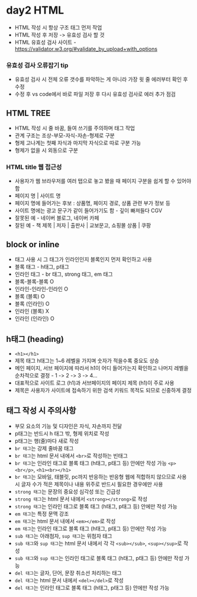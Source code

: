 # day2 HTML
* HTML 작성 시 항상 구조 태그 먼저 작업
* HTML 작성 후 저장 -> 유효성 검사 할 것
* HTML 유효성 검사 사이트 - https://validator.w3.org/#validate_by_upload+with_options
### 유효성 검사 오류잡기 tip
* 유효성 검사 시 전체 오류 갯수를 파악하는 게 아니라 가장 윗 줄 에러부터 확인 후 수정
* 수정 후 vs code에서 바로 파일 저장 후 다시 유효성 검사로 에러 추가 점검
## HTML TREE
* HTML 작성 시 줄 바꿈, 들여 쓰기를 주의하며 태그 작업
* 관계 구조는 조상-부모-자식-자손-형제로 구분
* 형제 고나계는 첫째 자식과 마지막 자식으로 따로 구분 가능
* 형제가 없을 시 외동으로 구분
### HTML title 웹 접근성
* 사용자가 웹 브라우저를 여러 탭으로 놓고 봤을 때 페이지 구분을 쉽게 할 수 있어야 함
* 페이지 명 | 사이트 명
* 페이지 명에 들어가는 후보 : 상품명, 페이지 경로, 상품 관련 부가 정보 등
* 사이트 명에는 광고 문구가 같이 들어가기도 함 - 깊이 빠져들다 CGV
* 잘못된 예 - 네이버 블로그, 네이버 카페
* 잘된 예 - 책 제목 | 저자 | 출판사 | 교보문고, 쇼핑몰 상품 | 쿠팡
## block or inline
* 태그 사용 시 그 태그가 인라인인지 블록인지 먼저 확인하고 사용
* 블록 태그 - h태그, p태그
* 인라인 태그 - br 태그, strong 태그, em 태그
* 블록-블록-블록 O
* 인라인-인라인-인라인 O
* 블록 (블록) O
* 블록 (인라인) O
* 인라인 (블록) X
* 인라인 (인라인) O
## h태그 (heading)
* `<h1></h1>`
* 제목 태그 h태그는 1~6 레벨을 가지며 숫자가 적을수록 중요도 상승
* 메인 페이지, 서브 페이지에 따라서 h1이 어디 들어가는지 확인하고 나머지 레벨을 순차적으로 결정 - 1 -> 2 -> 3 -> 4...
* 대표적으로 사이트 로그 (h1)과 서브페이지의 페이지 제목 (h1)이 주로 사용
* 제목은 사용자가 사이트에 접속하기 위한 검색 키워드 목적도 되므로 신중하게 결정
## 태그 작성 시 주의사항
* 부모 요소의 기능 및 디자인은 자식, 자손까지 전달
* p태그는 반드시 h 태그 밖, 형제 위치로 작성
* p태그는 행(줄)마다 새로 작성
* `br 태그`는 강제 줄바꿈 태그
* `br 태그`는 html 문서 내에서 `<br>`로 작성하는 빈태그
* `br 태그`는 인라인 태그로 블록 태그 (h태그, p태그 등) 안에만 작성 가능 `<p><br</p>`, `<h1><br></h1>`
* `br 태그`는 모바일, 태블릿, pc까지 반응하는 반응형 웹에 적합하지 않으므로 사용 시 글자 수가 적은 제목이나 내용 위주로 반드시 필요한 경우에만 사용
* `strong 태그`는 문장의 중요성 심각성 또는 긴급성
* `strong 태그`는 html 문서 내에서 `<strong></strong>`로 작성
* `strong 태그`는 인라인 태그로 블록 태그 (h태그, p태그 등) 안에만 작성 가능
* `em 태그`는 특정 문맥 강조
* `em 태그`는 html 문서 내에서 `<em></em>`로 작성
* `em 태그`는 인라인 태그로 블록 태그 (h태그, p태그 등) 안에만 작성 가능
* `sub 태그`는 아래첨자, `sup 태그`는 위첨자 태그
* `sub 태그`와 `sup 태그`는 html 문서 내에서 각 각 `<sub></sub>`, `<sup></sup>`로 작성 
* `sub 태그`와 `sup 태그`는 인라인 태그로 블록 태그 (h태그, p태그 등) 안에만 작성 가능
* `del 태그`는 글자, 단어, 문장 취소선 처리하는 태그
* `del 태그`는 html 문서 내에서 `<del></del>`로 작성
* `del 태그`는 인라인 태그로 블록 태그 (h태그, p태그 등) 안에만 작성 가능